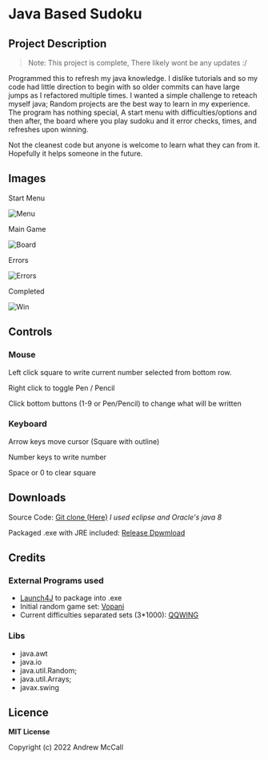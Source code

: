 # Java Based Sudoku
## Project Description

> Note:  This project is complete, There likely wont be any updates :/ 

Programmed this to refresh my java knowledge. I dislike tutorials and so my code had little direction to begin with so older commits can have large jumps as I refactored multiple times.
 I wanted a simple challenge to reteach myself java; Random projects are the best way to learn in my experience. The program has nothing special,  A start menu with difficulties/options and then after, the board where you play sudoku and it error checks, times, and refreshes upon winning.
 
 Not the cleanest code but anyone is welcome to learn what they can from it. Hopefully it helps someone in the future.

## Images

Start Menu

![Menu ](https://i.imgur.com/aF7Nnxt.png)

Main Game

![Board](https://i.imgur.com/jjIQXtQ.png)

Errors

![Errors](https://i.imgur.com/8CNVUM3.png)

Completed

![Win](https://i.imgur.com/oNutBvP.png)

## Controls

### Mouse
Left click square to write current number selected from bottom row.

Right click to toggle Pen / Pencil

Click bottom buttons (1-9 or Pen/Pencil) to change what will be written

### Keyboard
Arrow keys move cursor (Square with outline)

Number keys to write number

Space or 0 to clear square

## Downloads

Source Code: [Git clone (Here)](https://github.com/Andrew-McCall/JavaSodoku.git) *I used eclipse and Oracle's java 8*

Packaged .exe with JRE included: [Release Dpwmload](https://github.com/Andrew-McCall/JavaSodoku/releases/tag/2.7)

## Credits

### External Programs used
- [Launch4J](http://launch4j.sourceforge.net) to package into .exe
- Initial random game set: [Vopani](https://www.kaggle.com/rohanrao)
- Current difficulties separated sets (3*1000): [QQWING](https://qqwing.com/generate.html)

### Libs
- java.awt
- java.io
- java.util.Random;
- java.util.Arrays;
- javax.swing

## Licence

**MIT License**

Copyright (c) 2022 Andrew McCall
